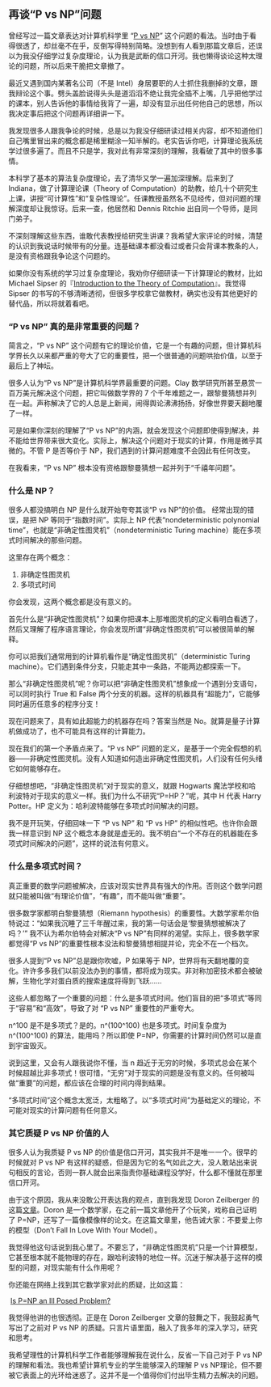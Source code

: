 <div class="inner">
<h2>再谈“P vs NP”问题</h2>
<p>曾经写过一篇文章表达对计算机科学里 “<a href="https://en.wikipedia.org/wiki/P_versus_NP_problem">P vs NP</a>” 这个问题的看法。当时由于看得很透了，却丝毫不在乎，反倒写得特别简略。没想到有人看到那篇文章后，还误以为我没仔细学过复杂度理论，认为我是武断的信口开河。我也懒得谈论这种太理论的问题，所以后来干脆把文章撤了。</p>
<p>最近又遇到国内某著名公司（不是 Intel）身居要职的人士抓住我删掉的文章，跟我辩论这个事。劈头盖脸说得头头是道滔滔不绝让我完全插不上嘴，几乎把他学过的课本，别人告诉他的事情给我背了一遍，却没有显示出任何他自己的思想，所以我决定事后把这个问题再详细讲一下。</p>
<p>我发现很多人跟我争论的时候，总是以为我没仔细研读过相关内容，却不知道他们自己嘴里冒出来的概念都是稀里糊涂一知半解的。老实告诉你吧，计算理论我系统学过很多遍了。而且不只是学，我对此有非常深刻的理解，我看破了其中的很多事情。</p>
<p>本科学了基本的算法复杂度理论，去了清华又学一遍加深理解。后来到了 Indiana，做了计算理论课（Theory of Computation）的助教，给几十个研究生上课，讲授“可计算性”和“复杂性理论”。任课教授虽然名不见经传，但对问题的理解深度却让我惊讶。后来一查，他居然和 Dennis Ritchie 出自同一个导师，是同门弟子。</p>
<p>不深刻理解这些东西，谁敢代表教授给研究生讲课？我希望大家评论的时候，清楚的认识到我说话时候带有的分量。连基础课本都没看过或者只会背课本教条的人，是没有资格跟我争论这个问题的。</p>
<p>如果你没有系统的学习过复杂度理论，我劝你仔细研读一下计算理论的教材，比如 Michael Sipser 的『<a href="https://www.amazon.com/Introduction-Theory-Computation-Michael-Sipser/dp/113318779X">Introduction to the Theory of Computation</a>』。我觉得 Sipser 的书写的不够清晰透彻，但很多学校拿它做教材，确实也没有其他更好的替代品，所以将就着看吧。</p>
<h3 id="p-vs-np-真的是非常重要的问题">“P vs NP” 真的是非常重要的问题？</h3>
<p>简言之，“P vs NP” 这个问题有它的理论价值，它是一个有趣的问题，但计算机科学界长久以来都严重的夸大了它的重要性，把一个很普通的问题哄抬价值，以至于最后上了神坛。</p>
<p>很多人认为“P vs NP”是计算机科学界最重要的问题。Clay 数学研究所甚至悬赏一百万美元解决这个问题，把它叫做数学界的 7 个千年难题之一，跟黎曼猜想并列在一起。声称解决了它的人总是上新闻，闹得舆论沸沸扬扬，好像世界要天翻地覆了一样。</p>
<p>可是如果你深刻的理解了“P vs NP”的内涵，就会发现这个问题即使得到解决，并不能给世界带来很大变化。实际上，解决这个问题对于现实的计算，作用是微乎其微的。不管 P 是否等价于 NP，我们遇到的计算问题难度不会因此有任何改变。</p>
<p>在我看来，“P vs NP” 根本没有资格跟黎曼猜想一起并列于“千禧年问题”。</p>
<h3 id="什么是-np">什么是 NP？</h3>
<p>很多人都没搞明白 NP 是什么就开始夸夸其谈“P vs NP”的价值。 经常出现的错误，是把 NP 等同于“指数时间”。实际上 NP 代表“nondeterministic polynomial time”，也就是“非确定性图灵机”（nondeterministic Turing machine）能在多项式时间解决的那些问题。</p>
<p>这里存在两个概念：</p>
<ol>
<li>非确定性图灵机</li>
<li>多项式时间</li>
</ol>
<p>你会发现，这两个概念都是没有意义的。</p>
<p>首先什么是“非确定性图灵机”？如果你把课本上那堆图灵机的定义看明白看透了，然后又理解了程序语言理论，你会发现所谓“非确定性图灵机”可以被很简单的解释。</p>
<p>你可以把我们通常用到的计算机看作是“确定性图灵机”（deterministic Turing machine）。它们遇到条件分支，只能走其中一条路，不能两边都探索一下。</p>
<p>那么“非确定性图灵机”呢？你可以把“非确定性图灵机”想象成一个遇到分支语句，可以同时执行 True 和 False 两个分支的机器。这样的机器具有“超能力”，它能够同时遍历任意多的程序分支！</p>
<p>现在问题来了，具有如此超能力的机器存在吗？答案当然是 No。就算是量子计算机做成功了，也不可能具有这样的计算能力。</p>
<p>现在我们的第一个矛盾点来了。“P vs NP” 问题的定义，是基于一个完全假想的机器——非确定性图灵机。没有人知道如何造出非确定性图灵机，人们没有任何头绪它如何能够存在。</p>
<p>仔细想想吧，“非确定性图灵机”对于现实的意义，就跟 Hogwarts 魔法学校和哈利波特对于现实的意义一样。我们为什么不研究“P=HP？”呢，其中 H 代表 Harry Potter。HP 定义为：哈利波特能够在多项式时间解决的问题。</p>
<p>我不是开玩笑，仔细回味一下 “P vs NP” 和 “P vs HP” 的相似性吧。也许你会跟我一样意识到 NP 这个概念本身就是虚无的。我不明白“一个不存在的机器能在多项式时间解决的问题”，这样的说法有何意义。</p>
<h3 id="什么是多项式时间">什么是多项式时间？</h3>
<p>真正重要的数学问题被解决，应该对现实世界具有强大的作用。否则这个数学问题就只能被叫做“有理论价值”，“有趣”，而不能叫做“重要”。</p>
<p>很多数学家都明白黎曼猜想（Riemann hypothesis）的重要性。大数学家希尔伯特说过：“如果我沉睡了三千年醒过来，我的第一句话会是‘黎曼猜想被解决了吗？’” 我不认为希尔伯特会对解决“P vs NP”有同样的渴望。实际上，很多数学家都觉得“P vs NP”的重要性根本没法和黎曼猜想相提并论，完全不在一个档次。</p>
<p>很多人提到“P vs NP”总是跟你吹嘘，P 如果等于 NP，世界将有天翻地覆的变化。许许多多我们以前没法办到的事情，都将成为现实。非对称加密技术都会被破解，生物化学对蛋白质的搜索速度将得到飞跃……</p>
<p>这些人都忽略了一个重要的问题：什么是多项式时间。他们盲目的把“多项式”等同于“容易”和“高效”，导致了对 “P vs NP” 重要性的严重夸大。</p>
<p>n^100 是不是多项式？是的。n^(100^100) 也是多项式。时间复杂度为n^(100^100) 的算法，能用吗？所以即使 P=NP，你需要的计算时间仍然可以是直到宇宙毁灭。</p>
<p>说到这里，又会有人跟我说你不懂，当 n 趋近于无穷的时候，多项式总会在某个时候超越比非多项式！很可惜，“无穷”对于现实的问题是没有意义的。任何被叫做“重要”的问题，都应该在合理的时间内得到结果。</p>
<p>“多项式时间”这个概念太宽泛，太粗略了。以“多项式时间”为基础定义的理论，不可能对现实的计算问题有任何意义。</p>
<h3 id="其它质疑-p-vs-np-价值的人">其它质疑 P vs NP 价值的人</h3>
<p>很多人认为我质疑 P vs NP 的价值是信口开河，其实我并不是唯一一个。很早的时候就对 P vs NP 有这样的疑惑，但是因为它的名气如此之大，没人敢站出来说句相反的言论，否则一群人就会出来指责你基础课程没学好，什么都不懂就在那里信口开河。</p>
<p>由于这个原因，我从来没敢公开表达我的观点，直到我发现 Doron Zeilberger 的这篇<a href="http://sites.math.rutgers.edu/~zeilberg/Opinion98.html">文章</a>。Doron 是一个数学家，在之前一篇文章他开了个玩笑，戏称自己证明了 P=NP，还写了一篇像模像样的论文。在这篇文章里，他告诫大家：不要爱上你的模型（Don’t Fall In Love With Your Model）。</p>
<p>我觉得他这句话说到我心里了。不要忘了，“非确定性图灵机”只是一个计算模型，它甚至根本就不能物理的存在，跟哈利波特的地位一样。沉迷于解决基于这样的模型的问题，对现实能有什么作用呢？</p>
<p>你还能在网络上找到其它数学家对此的质疑，比如这篇：</p>
<p>​    <a href="https://rjlipton.wordpress.com/2009/07/03/is-pnp-an-ill-posed-problem">Is P=NP an Ill Posed Problem?</a></p>
<p>我觉得他讲的也很透彻。正是在 Doron Zeilberger 文章的鼓舞之下，我鼓起勇气写出了之前对 P vs NP 的质疑。只言片语里面，融入了我多年的深入学习，研究和思考。</p>
<p>我希望理性的计算机科学工作者能够理解我在说什么，反省一下自己对于 P vs NP 的理解和看法。我也希望计算机专业的学生能够深入的理解 P vs NP理论，但不要被它表面上的光环给迷惑了。这并不是一个值得你们付出毕生精力去解决的问题。</p>
</div>
    
